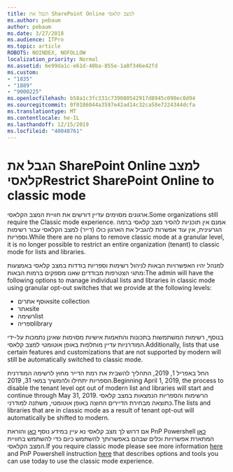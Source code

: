 ```yaml
---
title: הגבל את SharePoint Online למצב קלאסי
ms.author: pebaum
author: pebaum
ms.date: 3/27/2018
ms.audience: ITPro
ms.topic: article
ROBOTS: NOINDEX, NOFOLLOW
localization_priority: Normal
ms.assetid: 6e99da1c-e61d-40ba-855e-1a8f346e42fd
ms.custom:
- "1835"
- "1889"
- "9000225"
ms.openlocfilehash: b58a1c3fc331c739080542917d8945c090ec0d94
ms.sourcegitcommit: 0f0186044a3597e42ad14c32ca58e7224344dcfa
ms.translationtype: MT
ms.contentlocale: he-IL
ms.lasthandoff: 12/15/2019
ms.locfileid: "40048761"
---
```

# <a name="restrict-sharepoint-online-to-classic-mode"></a><span data-ttu-id="af741-102">הגבל את SharePoint Online למצב קלאסי</span><span class="sxs-lookup"><span data-stu-id="af741-102">Restrict SharePoint Online to classic mode</span></span>

<span data-ttu-id="af741-103">ארגונים מסוימים עדיין דורשים את חוויית המצב הקלאסי.</span><span class="sxs-lookup"><span data-stu-id="af741-103">Some organizations still require the Classic mode experience.</span></span> <span data-ttu-id="af741-104">אמנם אין תוכניות להסיר מצב קלאסי ברמה הגרעינית, אין עוד אפשרות להגביל את הארגון כולו (דייר) למצב הקלאסי עבור רשימות וספריות.</span><span class="sxs-lookup"><span data-stu-id="af741-104">While there are no plans to remove classic mode at a granular level, it is no longer possible to restrict an entire organization (tenant) to classic mode for lists and libraries.</span></span>

<span data-ttu-id="af741-105">למנהל יהיו האפשרויות הבאות לניהול רשימות וספריות בודדות במצב קלאסי באמצעות מתגי הצטרפות מבודדים שאנו מספקים ברמות הבאות:</span><span class="sxs-lookup"><span data-stu-id="af741-105">The admin will have the following options to manage individual lists and libraries in classic mode using granular opt-out switches that we provide at the following levels:</span></span>

- <span data-ttu-id="af741-106">אוסף אתרים</span><span class="sxs-lookup"><span data-stu-id="af741-106">site collection</span></span>
- <span data-ttu-id="af741-107">אתר</span><span class="sxs-lookup"><span data-stu-id="af741-107">site</span></span>
- <span data-ttu-id="af741-108">רשימה</span><span class="sxs-lookup"><span data-stu-id="af741-108">list</span></span>
- <span data-ttu-id="af741-109">ספריה</span><span class="sxs-lookup"><span data-stu-id="af741-109">library</span></span>

<span data-ttu-id="af741-110">בנוסף, רשימות המשתמשות בתכונות והתאמות אישיות מסוימות שאינן נתמכות על-ידי המודרניות עדיין מוחלפות באופן אוטומטי למצב קלאסי.</span><span class="sxs-lookup"><span data-stu-id="af741-110">Additionally, lists that use certain features and customizations that are not supported by modern will still be automatically switched to classic mode.</span></span>

<span data-ttu-id="af741-111">החל באפריל 1, 2019, התהליך להשבית את רמת הדייר מחוץ לרשימה המודרנית הספריות יתחילו ולהמשיך במאי 31, 2019.</span><span class="sxs-lookup"><span data-stu-id="af741-111">Beginning April 1, 2019, the process to disable the tenant level opt out of modern list and libraries will start and continue through May 31, 2019.</span></span>  <span data-ttu-id="af741-112">הרשימות והספריות הנמצאות במצב קלאסי כתוצאה מבחירת הדיירים החוצה באופן אוטומטי, משתנה למודרני.</span><span class="sxs-lookup"><span data-stu-id="af741-112">The lists and libraries that are in classic mode as a result of tenant opt-out will automatically be shifted to modern.</span></span>

<span data-ttu-id="af741-113">אם דרוש לך מצב קלאסי נא עיין במידע נוסף [כאן](https://techcommunity.microsoft.com/t5/Microsoft-SharePoint-Blog/Delivering-SharePoint-modern-experiences/ba-p/315023) והוראת PnP Powershell [כאן](https://docs.microsoft.com/sharepoint/dev/transform/modernize-userinterface-lists-and-libraries-optout) המתארת אפשרויות וכלים שבהם באפשרותך להשתמש כיום כדי להשתמש בחוויית המצב הקלאסי.</span><span class="sxs-lookup"><span data-stu-id="af741-113">If you require classic mode please see more information [here](https://techcommunity.microsoft.com/t5/Microsoft-SharePoint-Blog/Delivering-SharePoint-modern-experiences/ba-p/315023) and PnP Powershell instruction [here](https://docs.microsoft.com/sharepoint/dev/transform/modernize-userinterface-lists-and-libraries-optout) that describes options and tools you can use today to use the classic mode experience.</span></span>
